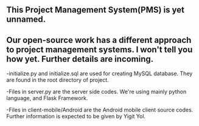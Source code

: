 This Project Management System(PMS) is yet unnamed.
--
Our open-source work has a different approach to project management systems. I won't tell you how yet. Further details are incoming.
---
-initialize.py and initialize.sql are used for creating MySQL database. They are found in the root directory of project.

-Files in server.py are the server side codes. We're using mainly python language, and Flask Framework.

-Files in client-mobile/Android are the Android mobile client source codes. Further information is expected to be given by Yigit Yol.

